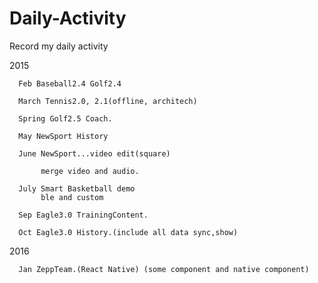 # Daily-Activity
Record my daily activity

2015 
	  
	  Feb Baseball2.4 Golf2.4

	  March Tennis2.0, 2.1(offline, architech)
	  
	  Spring Golf2.5 Coach.
	  
	  May NewSport History
	  
	  June NewSport...video edit(square)
	  
	       merge video and audio.
	  
	  July Smart Basketball demo
	       ble and custom
	  
	  Sep Eagle3.0 TrainingContent.
	  
	  Oct Eagle3.0 History.(include all data sync,show)
	  
	  

2016	  

	  Jan ZeppTeam.(React Native) (some component and native component)
	  

